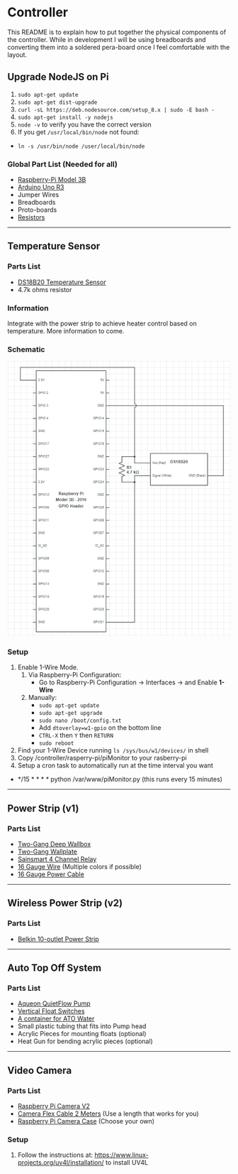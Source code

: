 # Controller
This README is to explain how to put together the physical components of the controller. While in development I will be using breadboards and converting them into a soldered pera-board once I feel comfortable with the layout. 

## Upgrade NodeJS on Pi
1. `sudo apt-get update`
2. `sudo apt-get dist-upgrade`
3. `curl -sL https://deb.nodesource.com/setup_8.x | sudo -E bash -`
4. `sudo apt-get install -y nodejs`
5. `node -v` to verify you have the correct version
6. If you get `/usr/local/bin/node` not found:
  - `ln -s /usr/bin/node /user/local/bin/node`

### Global Part List (Needed for all)
* [Raspberry-Pi Model 3B](https://www.amazon.com/gp/product/B01LPLPBS8/)
* [Arduino Uno R3](https://www.amazon.com/gp/product/B01EWOE0UU/)
* Jumper Wires
* Breadboards
* Proto-boards
* [Resistors](https://www.amazon.com/gp/product/B016NXK6QK)

---

## Temperature Sensor
### Parts List
* [DS18B20 Temperature Sensor](https://www.sparkfun.com/products/11050)
* 4.7k ohms resistor
### Information
 Integrate with the power strip to achieve heater control based on temperature. More information to come.
### Schematic
![DS18B20 Wiring Schematic](schematics/DS18B20_Schematic.png "DS18B20 Wiring Schematic")  
### Setup
1. Enable 1-Wire Mode. 
    1. Via Raspberry-Pi Configuration: 
        - Go to Raspberry-Pi Configuration -> Interfaces -> and Enable **1-Wire**
    2. Manually: 
        - `sudo apt-get update`
        - `sudo apt-get upgrade`
        - `sudo nano /boot/config.txt`
        - Add `dtoverlay=w1-gpio` on the bottom line
        - `CTRL-X` then `Y` then `RETURN`
        - `sudo reboot`
2. Find your 1-Wire Device running `ls /sys/bus/w1/devices/` in shell	
3. Copy /controller/rasperry-pi/piMonitor to your rasberry-pi
4. Setup a cron task to automatically run at the time interval you want
  * \*/15 \* \* \* \* python /var/www/piMonitor.py (this runs every 15 minutes)

---

## Power Strip (v1)
### Parts List
 * [Two-Gang Deep Wallbox](https://www.homedepot.com/p/RACO-Two-Gang-Drawn-Handy-Box-2-1-8-in-Deep-with-1-2-and-3-4-in-KO-s-10-Pack-683SP/204855678)
 * [Two-Gang Wallplate](https://www.homedepot.com/p/Leviton-2-Gang-Midway-Duplex-Outlet-Nylon-Wall-Plate-White-R52-0PJ82-00W/202059881)
 * [Sainsmart 4 Channel Relay](https://www.amazon.com/gp/product/B0057OC5O8)
 * [16 Gauge Wire](https://www.lowes.com/pd/Southwire-25-ft-16-AWG-Stranded-Black-Gpt-Primary-Wire/3234599) (Multiple colors if possible)
 * [16 Gauge Power Cable](https://www.amazon.com/C2G-Cables-Go-25545-Universal/dp/B000068BU1/ref=sr_1_1?s=electronics&ie=UTF8&qid=1517252726&sr=1-1&keywords=C2G%2FCables+to+Go+25545+-+6ft+Universal+16AWG+Power+Cord+%28IEC320+C13+to+NEMA+5-15P%29)
 
--- 

## Wireless Power Strip (v2)
### Parts List
 * [Belkin 10-outlet Power Strip](https://www.amazon.com/gp/product/B000BVC0WO/ref=oh_aui_detailpage_o03_s00?ie=UTF8&psc=1)
 
--- 

## Auto Top Off System
### Parts List
 * [Aqueon QuietFlow Pump](https://www.amazon.com/gp/product/B008F40LFC)
 * [Vertical Float Switches](https://www.amazon.com/gp/product/B00FHAEBIA)
 * [A container for ATO Water](https://www.walmart.com/ip/Aqua-Culture-Aquarium-10-gal/144433503)
 * Small plastic tubing that fits into Pump head
 * Acrylic Pieces for mounting floats (optional)
 * Heat Gun for bending acrylic pieces (optional)

---- 

## Video Camera
### Parts List
 * [Raspberry Pi Camera V2](https://www.amazon.com/gp/product/B01ER2SKFS/ref=oh_aui_search_detailpage?ie=UTF8&psc=1)
 * [Camera Flex Cable 2 Meters](https://www.amazon.com/Adafruit-Flex-Cable-Raspberry-Camera/dp/B00XW2NCKS/ref=pd_sbs_147_2?_encoding=UTF8&pd_rd_i=B00XW2NCKS&pd_rd_r=T1REECBR3CZ4HXWPQH5S&pd_rd_w=iX93Y&pd_rd_wg=8EfAy&psc=1&refRID=T1REECBR3CZ4HXWPQH5S) (Use a length that works for you)
 * [Raspberry Pi Camera Case](https://www.amazon.com/gp/product/B00UEMHMZ0/ref=oh_aui_search_detailpage?ie=UTF8&psc=1) (Choose your own)
### Setup
1. Follow the instructions at: https://www.linux-projects.org/uv4l/installation/ to install UV4L

